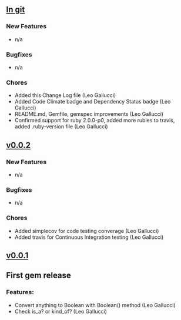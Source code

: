 ## [In git](https://github.com/elgalu/boolean_class/compare/v0.0.2...HEAD)

### New Features
* n/a

### Bugfixes
* n/a

### Chores
* Added this Change Log file (Leo Gallucci)
* Added Code Climate badge and Dependency Status badge (Leo Gallucci)
* README.md, Gemfile, gemspec improvements (Leo Gallucci)
* Confirmed support for ruby 2.0.0-p0, added more rubies to travis, added .ruby-version file (Leo Gallucci)

## [v0.0.2](https://github.com/elgalu/boolean_class/compare/v0.0.1...v0.0.2)

### New Features
* n/a

### Bugfixes
* n/a

### Chores
* Added simplecov for code testing converage (Leo Gallucci)
* Added travis for Continuous Integration testing (Leo Gallucci)

## [v0.0.1](https://github.com/elgalu/boolean_class/tree/v0.0.1)

## First gem release

### Features:
* Convert anything to Boolean with Boolean() method (Leo Gallucci)
* Check is_a? or kind_of? (Leo Gallucci)

